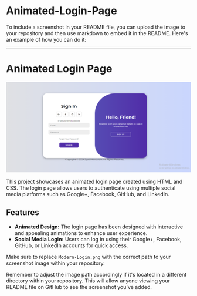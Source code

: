 # Animated-Login-Page




To include a screenshot in your README file, you can upload the image to your repository and then use markdown to embed it in the README. Here's an example of how you can do it:

---

# Animated Login Page

![Login Page Screenshot](Modern-Login.png)

This project showcases an animated login page created using HTML and CSS. The login page allows users to authenticate using multiple social media platforms such as Google+, Facebook, GitHub, and LinkedIn.

## Features
- **Animated Design:** The login page has been designed with interactive and appealing animations to enhance user experience.
- **Social Media Login:** Users can log in using their Google+, Facebook, GitHub, or LinkedIn accounts for quick access.

  
Make sure to replace `Modern-Login.png` with the correct path to your screenshot image within your repository.

Remember to adjust the image path accordingly if it's located in a different directory within your repository. This will allow anyone viewing your README file on GitHub to see the screenshot you've added.
